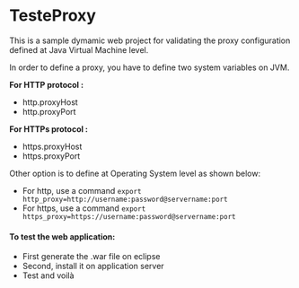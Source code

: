 # TesteProxy

This is a sample dymamic web project for validating the proxy configuration defined at Java Virtual Machine level.

In order to define a proxy, you have to define two system variables on JVM.

**For HTTP protocol :**
- http.proxyHost
- http.proxyPort


**For HTTPs protocol :**
- https.proxyHost
- https.proxyPort

Other option is to define at Operating System level as shown below:

- For http, use a command `export http_proxy=http://username:password@servername:port`
- For https, use a command `export https_proxy=https://username:password@servername:port`


#### To test the web application:
- First generate the .war file on eclipse
- Second, install it on application server
- Test and voilà
